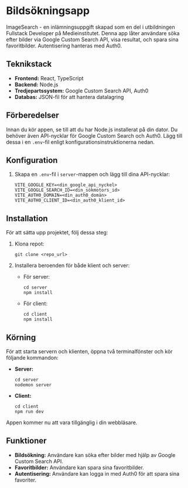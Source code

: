 # Bildsökningsapp

ImageSearch - en inlämningsuppgift skapad som en del i utbildningen Fullstack Developer på Medieinstitutet. Denna app låter användare söka efter bilder via Google Custom Search API, visa resultat, och spara sina favoritbilder. Autentisering hanteras med Auth0.

## Teknikstack

- **Frontend:** React, TypeScript
- **Backend:** Node.js
- **Tredjepartssystem:** Google Custom Search API, Auth0
- **Databas:** JSON-fil för att hantera datalagring

## Förberedelser

Innan du kör appen, se till att du har Node.js installerat på din dator. Du behöver även API-nycklar för Google Custom Search och Auth0. Lägg till dessa i en `.env`-fil enligt konfigurationsinstruktionerna nedan.

## Konfiguration

1. Skapa en `.env`-fil i `server`-mappen och lägg till dina API-nycklar:
    ```
    VITE_GOOGLE_KEY=<din_google_api_nyckel>
    VITE_GOOGLE_SEARCH_ID=<din_sökmotors_id>
    VITE_AUTH0_DOMAIN=<din_auth0_domän>
    VITE_AUTH0_CLIENT_ID=<din_auth0_klient_id>
    ```

## Installation

För att sätta upp projektet, följ dessa steg:

1. Klona repot:
    ```
    git clone <repo_url>
    ```

2. Installera beroenden för både klient och server:

    - För server:
        ```
        cd server
        npm install
        ```
    
    - För client:
        ```
        cd client
        npm install
        ```

## Körning

För att starta servern och klienten, öppna två terminalfönster och kör följande kommandon:

- **Server:**
    ```
    cd server
    nodemon server
    ```

- **Client:**
    ```
    cd client
    npm run dev
    ```

Appen kommer nu att vara tillgänglig i din webbläsare.

## Funktioner

- **Bildsökning:** Användare kan söka efter bilder med hjälp av Google Custom Search API.
- **Favoritbilder:** Användare kan spara sina favoritbilder.
- **Autentisering:** Användare kan logga in med Auth0 för att spara sina favoriter.
